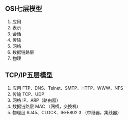 ## OSI七层模型
1. 应用
2. 表示
3. 会话
4. 传输
5. 网络
6. 数据链路层
7. 物理

## TCP/IP五层模型
1. 应用 FTP、DNS、Telnet、SMTP、HTTP、WWW、NFS
2. 传输 TCP、UDP
3. 网络 IP、ARP（路由器）
4. 数据链路层 MAC （网桥，交换机）
5. 物理层 RJ45、CLOCK、IEEE802.3 （中继器，集线器）